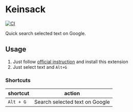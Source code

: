 # Keinsack

[![CI](https://github.com/blue0513/Keinsack/actions/workflows/ci.yml/badge.svg)](https://github.com/blue0513/Keisack/actions/workflows/ci.yml)

Quick search selected text on Google.

## Usage

1. Just follow [official instruction](https://developer.chrome.com/docs/extensions/) and install this extension
1. Just select text and `Alt+G`

### Shortcuts

| shortcut          | action                         |
|-------------------|--------------------------------|
| `Alt + G`         | Search selected text on Google |
